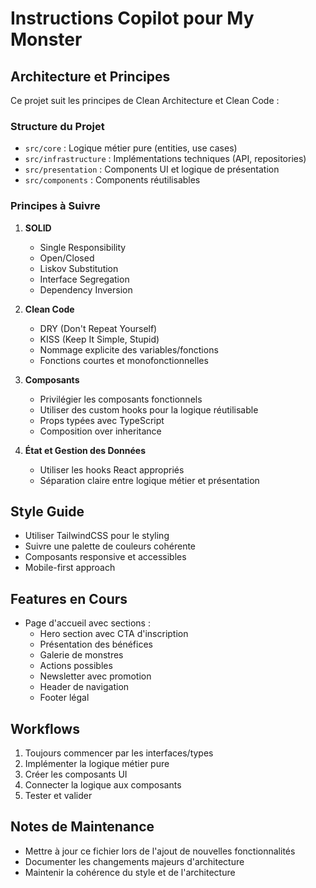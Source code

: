# Instructions Copilot pour My Monster

## Architecture et Principes

Ce projet suit les principes de Clean Architecture et Clean Code :

### Structure du Projet
- `src/core` : Logique métier pure (entities, use cases)
- `src/infrastructure` : Implémentations techniques (API, repositories)
- `src/presentation` : Components UI et logique de présentation
- `src/components` : Components réutilisables

### Principes à Suivre
1. **SOLID**
   - Single Responsibility
   - Open/Closed
   - Liskov Substitution
   - Interface Segregation
   - Dependency Inversion

2. **Clean Code**
   - DRY (Don't Repeat Yourself)
   - KISS (Keep It Simple, Stupid)
   - Nommage explicite des variables/fonctions
   - Fonctions courtes et monofonctionnelles

3. **Composants**
   - Privilégier les composants fonctionnels
   - Utiliser des custom hooks pour la logique réutilisable
   - Props typées avec TypeScript
   - Composition over inheritance

4. **État et Gestion des Données**
   - Utiliser les hooks React appropriés
   - Séparation claire entre logique métier et présentation

## Style Guide
- Utiliser TailwindCSS pour le styling
- Suivre une palette de couleurs cohérente
- Composants responsive et accessibles
- Mobile-first approach

## Features en Cours
- Page d'accueil avec sections :
  - Hero section avec CTA d'inscription
  - Présentation des bénéfices
  - Galerie de monstres
  - Actions possibles
  - Newsletter avec promotion
  - Header de navigation
  - Footer légal

## Workflows
1. Toujours commencer par les interfaces/types
2. Implémenter la logique métier pure
3. Créer les composants UI
4. Connecter la logique aux composants
5. Tester et valider

## Notes de Maintenance
- Mettre à jour ce fichier lors de l'ajout de nouvelles fonctionnalités
- Documenter les changements majeurs d'architecture
- Maintenir la cohérence du style et de l'architecture
